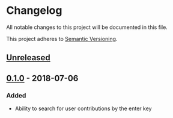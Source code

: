 # Changelog
All notable changes to this project will be documented in this file.

This project adheres to [Semantic Versioning](https://semver.org/spec/v2.0.0.html).

## [Unreleased]

## [0.1.0] - 2018-07-06
### Added
- Ability to search for user contributions by the enter key

[Unreleased]: https://github.com/cujarrett/banshee-44-mods-bot/compare/v0.1.0...master
[0.1.0]: https://github.com/cujarrett/banshee-44-mods-bot/releases/tag/v0.1.0
